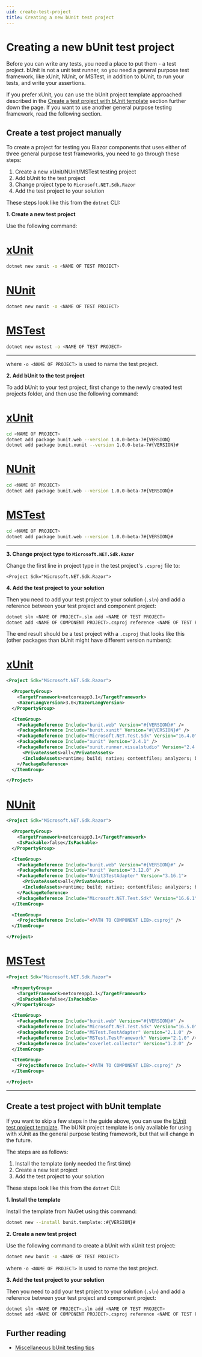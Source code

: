 ```yaml
---
uid: create-test-project
title: Creating a new bUnit test project
---
```


# Creating a new bUnit test project

Before you can write any tests, you need a place to put them - a test project. bUnit is not a unit test runner, so you need a general purpose test framework, like xUnit, NUnit, or MSTest, in addition to bUnit, to run your tests, and write your assertions. 

If you prefer xUnit, you can use the bUnit project template approached described in the [Create a test project with bUnit template](#create-a-test-project-with-bunit-template) section further down the page. If you want to use another general purpose testing framework, read the following section.

## Create a test project manually

To create a project for testing you Blazor components that uses either of three general purpose test frameworks, you need to go through these steps:

1. Create a new xUnit/NUnit/MSTest testing project
2. Add bUnit to the test project
3. Change project type to `Microsoft.NET.Sdk.Razor`
4. Add the test project to your solution

These steps look like this from the `dotnet` CLI:

**1. Create a new test project**

Use the following command:

# [xUnit](#tab/xunit)

```bash
dotnet new xunit -o <NAME OF TEST PROJECT>
```

# [NUnit](#tab/nunit)

```bash
dotnet new nunit -o <NAME OF TEST PROJECT>
```

# [MSTest](#tab/mstest)

```bash
dotnet new mstest -o <NAME OF TEST PROJECT>
```

***

where `-o <NAME OF PROJECT>` is used to name the test project.

**2. Add bUnit to the test project**

To add bUnit to your test project, first change to the newly created test projects folder, and then use the following command:

# [xUnit](#tab/xunit)

```bash
cd <NAME OF PROJECT>
dotnet add package bunit.web --version 1.0.0-beta-7#{VERSION}
dotnet add package bunit.xunit --version 1.0.0-beta-7#{VERSION}#
```

# [NUnit](#tab/nunit)

```bash
cd <NAME OF PROJECT>
dotnet add package bunit.web --version 1.0.0-beta-7#{VERSION}#
```

# [MSTest](#tab/mstest)

```bash
cd <NAME OF PROJECT>
dotnet add package bunit.web --version 1.0.0-beta-7#{VERSION}#
```

***

**3. Change project type to `Microsoft.NET.Sdk.Razor`**

Change the first line in project type in the test project's `.csproj` file to:

`<Project Sdk="Microsoft.NET.Sdk.Razor">`

**4. Add the test project to your solution**

Then you need to add your test project to your solution (`.sln`) and add a reference between your test project and component project:

```bash
dotnet sln <NAME OF PROJECT>.sln add <NAME OF TEST PROJECT>
dotnet add <NAME OF COMPONENT PROJECT>.csproj reference <NAME OF TEST PROJECT>.csproj
```

The end result should be a test project with a `.csproj` that looks like this (other packages than bUnit might have different version numbers):


# [xUnit](#tab/xunit)

```xml
<Project Sdk="Microsoft.NET.Sdk.Razor">

  <PropertyGroup>
    <TargetFramework>netcoreapp3.1</TargetFramework>
    <RazorLangVersion>3.0</RazorLangVersion>
  </PropertyGroup>

  <ItemGroup>
    <PackageReference Include="bunit.web" Version="#{VERSION}#" />
    <PackageReference Include="bunit.xunit" Version="#{VERSION}#" />
    <PackageReference Include="Microsoft.NET.Test.Sdk" Version="16.4.0" />
    <PackageReference Include="xunit" Version="2.4.1" />
    <PackageReference Include="xunit.runner.visualstudio" Version="2.4.1">
      <PrivateAssets>all</PrivateAssets>
      <IncludeAssets>runtime; build; native; contentfiles; analyzers; buildtransitive</IncludeAssets>
    </PackageReference>
  </ItemGroup>

</Project>
```

# [NUnit](#tab/nunit)

```xml
<Project Sdk="Microsoft.NET.Sdk.Razor">

  <PropertyGroup>
    <TargetFramework>netcoreapp3.1</TargetFramework>
    <IsPackable>false</IsPackable>
  </PropertyGroup>

  <ItemGroup>    
    <PackageReference Include="bunit.web" Version="#{VERSION}#" />
    <PackageReference Include="nunit" Version="3.12.0" />
    <PackageReference Include="NUnit3TestAdapter" Version="3.16.1">
      <PrivateAssets>all</PrivateAssets>
      <IncludeAssets>runtime; build; native; contentfiles; analyzers; buildtransitive</IncludeAssets>
    </PackageReference>
    <PackageReference Include="Microsoft.NET.Test.Sdk" Version="16.6.1" />
  </ItemGroup>

  <ItemGroup>
    <ProjectReference Include="<PATH TO COMPONENT LIB>.csproj" />
  </ItemGroup>

</Project>
```

# [MSTest](#tab/mstest)

```xml
<Project Sdk="Microsoft.NET.Sdk.Razor">

  <PropertyGroup>
    <TargetFramework>netcoreapp3.1</TargetFramework>
    <IsPackable>false</IsPackable>
  </PropertyGroup>

  <ItemGroup>
    <PackageReference Include="bunit.web" Version="#{VERSION}#" />
    <PackageReference Include="Microsoft.NET.Test.Sdk" Version="16.5.0" />
    <PackageReference Include="MSTest.TestAdapter" Version="2.1.0" />
    <PackageReference Include="MSTest.TestFramework" Version="2.1.0" />
    <PackageReference Include="coverlet.collector" Version="1.2.0" />
  </ItemGroup>

  <ItemGroup>
    <ProjectReference Include="<PATH TO COMPONENT LIB>.csproj" />
  </ItemGroup>

</Project>
```

***

## Create a test project with bUnit template

If you want to skip a few steps in the guide above, you can use the [bUnit test project template](https://www.nuget.org/packages/bunit.template/). The bUNit project template is only available for using with xUnit as the general purpose testing framework, but that will change in the future.

The steps are as follows:

1. Install the template (only needed the first time)
2. Create a new test project
3. Add the test project to your solution


These steps look like this from the `dotnet` CLI:

**1. Install the template**

Install the template from NuGet using this command:

```bash
dotnet new --install bunit.template::#{VERSION}#
```

**2. Create a new test project**

Use the following command to create a bUnit with xUnit test project:

```bash
dotnet new bunit -o <NAME OF TEST PROJECT>
```

where `-o <NAME OF PROJECT>` is used to name the test project.

**3. Add the test project to your solution**

Then you need to add your test project to your solution (`.sln`) and add a reference between your test project and component project:

```bash
dotnet sln <NAME OF PROJECT>.sln add <NAME OF TEST PROJECT>
dotnet add <NAME OF COMPONENT PROJECT>.csproj reference <NAME OF TEST PROJECT>.csproj
```

## Further reading

- [Miscellaneous bUnit testing tips](/docs/misc-test-tips.html)